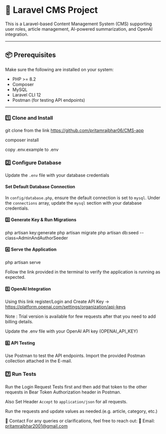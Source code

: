 # 📰 Laravel CMS Project

This is a Laravel-based Content Management System (CMS) supporting user roles, article management, AI-powered summarization, and OpenAI integration.

---

## 📦 Prerequisites

Make sure the following are installed on your system:

- PHP >= 8.2
- Composer
- MySQL
- Laravel CLI 12
- Postman (for testing API endpoints)

---

### 1️⃣ Clone and Install

git clone from the link https://github.com/pritamrajbhar06/CMS-app

composer install

copy .env.example to .env

### 2️⃣ Configure Database

Update the `.env` file with your database credentials

#### Set Default Database Connection

In `config/database.php`, ensure the default connection is set to `mysql`. Under the `connections` array, update the `mysql` section with your database credentials.


#### 3️⃣ Generate Key & Run Migrations

php artisan key:generate
php artisan migrate
php artisan db:seed --class=AdminAndAuthorSeeder

#### 4️⃣ Serve the Application

php artisan serve

Follow the link provided in the terminal to verify the application is running as expected.

#### 5️⃣ OpenAI Integration

Using this link register/Login and Create API Key -> https://platform.openai.com/settings/organization/api-keys

Note : Trial version is available for few requests after that you need to add billing details.

Update the .env file with your OpenAI API key (OPENAI_API_KEY)

#### 6️⃣ API Testing

Use Postman to test the API endpoints. Import the provided Postman collection attached in the E-mail.

### 7️⃣ Run Tests
Run the Login Request Tests first and then add that token to the other requests in Bear Token Authorization header in Postman.

Also Set Header `Accept` to `application/json` for all requests.

Run the requests and update values as needed.(e.g. article, category, etc.)


📩 Contact
For any queries or clarifications, feel free to reach out:
📧 Email: pritamrajbhar2001@gmail.com
